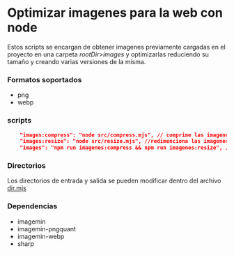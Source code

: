 # Optimizar imagenes para la web con node

Estos scripts se encargan de obtener imagenes previamente cargadas en el proyecto en una carpeta *rootDir>images* y optimizarlas reduciendo su tamaño y creando varias versiones de la misma.

### Formatos soportados
- png
- webp

### scripts

```json
    "images:compress": "node src/compress.mjs", // comprime las imagenes
    "images:resize": "node src/resize.mjs", //redimenciona las imagenes en tres versiones [small, medium, large]
    "images": "npm run imagenes:compress && npm run imagenes:resize", // optimiza las imagenes de forma automatica
```

### Directorios
Los directorios de entrada y salida se pueden modificar dentro del archivo [dir.mjs](src/dir.mjs)

### Dependencias
- imagemin
- imagemin-pngquant
- imagemin-webp
- sharp
